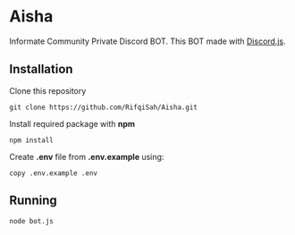 # Aisha
Informate Community Private Discord BOT. This BOT made with [Discord.js](https://discord.js.org/).

## Installation
Clone this repository
```
git clone https://github.com/RifqiSah/Aisha.git
```

Install required package with **npm**
```
npm install
```

Create **.env** file from **.env.example** using:
```
copy .env.example .env
```

## Running
```
node bot.js
```